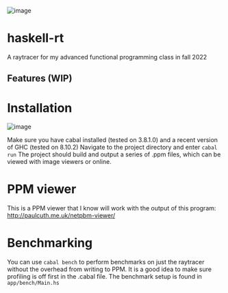 ![image](https://user-images.githubusercontent.com/58437698/204949907-a5dd6fb4-44a8-4c00-bb91-aaac10ec60f6.png)

# haskell-rt
A raytracer for my advanced functional programming class in fall 2022

## Features (WIP)

# Installation
![image](https://user-images.githubusercontent.com/58437698/204949921-10e05c76-ae6d-4816-9b40-66c627568932.png)

Make sure you have cabal installed (tested on 3.8.1.0) and a recent version of GHC (tested on 8.10.2)
Navigate to the project directory and enter `cabal run`
The project should build and output a series of .ppm files, which can be viewed with image viewers or online.

# PPM viewer
This is a PPM viewer that I know will work with the output of this program:
http://paulcuth.me.uk/netpbm-viewer/

# Benchmarking
You can use `cabal bench` to perform benchmarks on just the raytracer without the overhead from writing to PPM.
It is a good idea to make sure profiling is off first in the .cabal file.
The benchmark setup is found in `app/bench/Main.hs`
